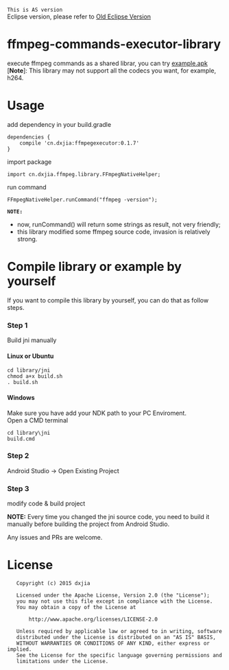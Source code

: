 `This is AS version` <br>
Eclipse version, please refer to [Old Eclipse Version](https://github.com/dxjia/ffmpeg-commands-executor-library/tree/master)
# ffmpeg-commands-executor-library
execute ffmpeg commands as a shared librar, you can try [example.apk](https://github.com/dxjia/ffmpeg-commands-executor-library/releases/download/v0.1.7/example-debug.apk)
[**Note**]: This library may not support all the codecs you want, for example, h264.

# Usage
add dependency in your build.gradle
```
dependencies {
    compile 'cn.dxjia:ffmpegexecutor:0.1.7'
}
```
import package
```
import cn.dxjia.ffmpeg.library.FFmpegNativeHelper;
```
run command
```
FFmpegNativeHelper.runCommand("ffmpeg -version");
```

**`NOTE:`**
- now,  runCommand() will return some strings as result, not very friendly;
- this library modified some ffmpeg source code, invasion is relatively strong.

# Compile library or example by yourself
If you want to compile this library by yourself, you can do that as follow steps.
### Step 1
 Build jni manually
#### Linux or Ubuntu
```
cd library/jni
chmod a+x build.sh
. build.sh
```
#### Windows
Make sure you have add your NDK path to your PC Enviroment.
<br>
Open a CMD terminal
```
cd library\jni
build.cmd
```
### Step 2
Android Studio -> Open Existing Project

### Step 3
modify code & build project

**NOTE:** Every time you changed the jni source code, you need to build it manually before building the project from Android Studio.

Any issues and PRs are welcome.

# License
```
   Copyright (c) 2015 dxjia

   Licensed under the Apache License, Version 2.0 (the "License");
   you may not use this file except in compliance with the License.
   You may obtain a copy of the License at

       http://www.apache.org/licenses/LICENSE-2.0

   Unless required by applicable law or agreed to in writing, software
   distributed under the License is distributed on an "AS IS" BASIS,
   WITHOUT WARRANTIES OR CONDITIONS OF ANY KIND, either express or implied.
   See the License for the specific language governing permissions and
   limitations under the License.
```
